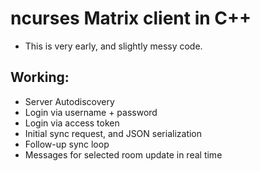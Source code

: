 # ncurses Matrix client in C++
- This is very early, and slightly messy code.

## Working:
- Server Autodiscovery
- Login via username + password
- Login via access token
- Initial sync request, and JSON serialization
- Follow-up sync loop
- Messages for selected room update in real time

